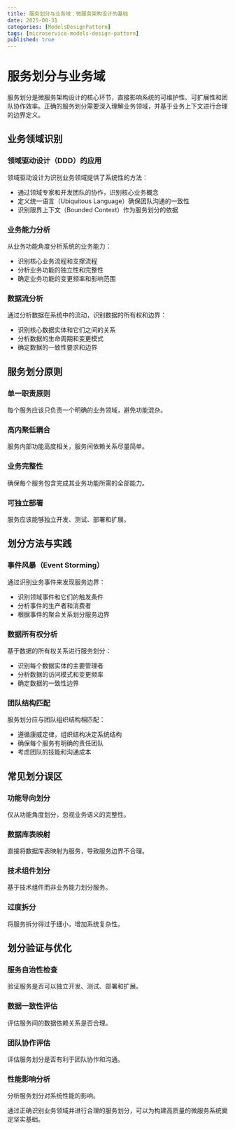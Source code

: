 ```yaml
---
title: 服务划分与业务域：微服务架构设计的基础
date: 2025-08-31
categories: [ModelsDesignPattern]
tags: [microservice-models-design-pattern]
published: true
---
```


# 服务划分与业务域

服务划分是微服务架构设计的核心环节，直接影响系统的可维护性、可扩展性和团队协作效率。正确的服务划分需要深入理解业务领域，并基于业务上下文进行合理的边界定义。

## 业务领域识别

### 领域驱动设计（DDD）的应用
领域驱动设计为识别业务领域提供了系统性的方法：
- 通过领域专家和开发团队的协作，识别核心业务概念
- 定义统一语言（Ubiquitous Language）确保团队沟通的一致性
- 识别限界上下文（Bounded Context）作为服务划分的依据

### 业务能力分析
从业务功能角度分析系统的业务能力：
- 识别核心业务流程和支撑流程
- 分析业务功能的独立性和完整性
- 确定业务功能的变更频率和影响范围

### 数据流分析
通过分析数据在系统中的流动，识别数据的所有权和边界：
- 识别核心数据实体和它们之间的关系
- 分析数据的生命周期和变更模式
- 确定数据的一致性要求和边界

## 服务划分原则

### 单一职责原则
每个服务应该只负责一个明确的业务领域，避免功能混杂。

### 高内聚低耦合
服务内部功能高度相关，服务间依赖关系尽量简单。

### 业务完整性
确保每个服务包含完成其业务功能所需的全部能力。

### 可独立部署
服务应该能够独立开发、测试、部署和扩展。

## 划分方法与实践

### 事件风暴（Event Storming）
通过识别业务事件来发现服务边界：
- 识别领域事件和它们的触发条件
- 分析事件的生产者和消费者
- 根据事件的聚合关系划分服务边界

### 数据所有权分析
基于数据的所有权关系进行服务划分：
- 识别每个数据实体的主要管理者
- 分析数据的访问模式和变更频率
- 确定数据的一致性边界

### 团队结构匹配
服务划分应与团队组织结构相匹配：
- 遵循康威定律，组织结构决定系统结构
- 确保每个服务有明确的责任团队
- 考虑团队的技能和沟通成本

## 常见划分误区

### 功能导向划分
仅从功能角度划分，忽视业务语义的完整性。

### 数据库表映射
直接将数据库表映射为服务，导致服务边界不合理。

### 技术组件划分
基于技术组件而非业务能力划分服务。

### 过度拆分
将服务拆分得过于细小，增加系统复杂性。

## 划分验证与优化

### 服务自治性检查
验证服务是否可以独立开发、测试、部署和扩展。

### 数据一致性评估
评估服务间的数据依赖关系是否合理。

### 团队协作评估
评估服务划分是否有利于团队协作和沟通。

### 性能影响分析
分析服务划分对系统性能的影响。

通过正确识别业务领域并进行合理的服务划分，可以为构建高质量的微服务系统奠定坚实基础。